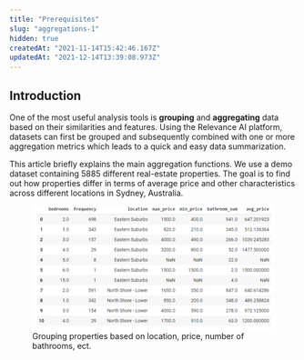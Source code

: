 ```yaml
---
title: "Prerequisites"
slug: "aggregations-1"
hidden: true
createdAt: "2021-11-14T15:42:46.167Z"
updatedAt: "2021-12-14T13:39:08.973Z"
---
```

## Introduction
One of the most useful analysis tools is **grouping** and **aggregating** data based on their similarities and features. Using the Relevance AI platform, datasets can first be grouped and subsequently combined with one or more aggregation metrics which leads to a quick and easy data summarization.

This article briefly explains the main aggregation functions. We use a demo dataset containing 5885 different real-estate properties. The goal is to find out how properties differ in terms of average price and other characteristics across different locations in Sydney, Australia.

<figure>
<img src="https://github.com/RelevanceAI/RelevanceAI-readme-docs/blob/v1.1.4-update/docs_template/GENERAL_FEATURES/_assets/grouping-results.png?raw=true" width="734" alt="categories.png" />
<figcaption>Grouping properties based on location, price, number of bathrooms, ect.</figcaption>
<figure>

